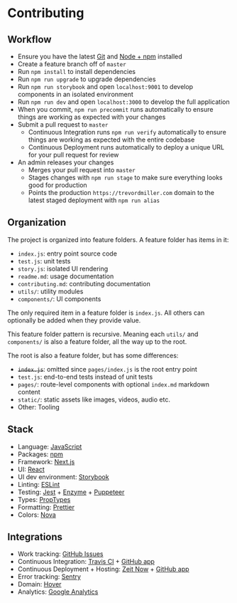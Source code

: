 # Contributing

## Workflow

- Ensure you have the latest [Git](https://git-scm.com/) and [Node + npm](https://nodejs.org) installed
- Create a feature branch off of `master`
- Run `npm install` to install dependencies
- Run `npm run upgrade` to upgrade dependencies
- Run `npm run storybook` and open `localhost:9001` to develop components in an isolated environment
- Run `npm run dev` and open `localhost:3000` to develop the full application
- When you commit, `npm run precommit` runs automatically to ensure things are working as expected with your changes
- Submit a pull request to `master`
  - Continuous Integration runs `npm run verify` automatically to ensure things are working as expected with the entire codebase
  - Continuous Deployment runs automatically to deploy a unique URL for your pull request for review
- An admin releases your changes
  - Merges your pull request into `master`
  - Stages changes with `npm run stage` to make sure everything looks good for production
  - Points the production `https://trevordmiller.com` domain to the latest staged deployment with `npm run alias`

## Organization

The project is organized into feature folders. A feature folder has items in it:

- `index.js`: entry point source code
- `test.js`: unit tests
- `story.js`: isolated UI rendering
- `readme.md`: usage documentation
- `contributing.md`: contributing documentation
- `utils/`: utility modules
- `components/`: UI components

The only required item in a feature folder is `index.js`. All others can optionally be added when they provide value.

This feature folder pattern is recursive. Meaning each `utils/` and `components/` is also a feature folder, all the way up to the root.

The root is also a feature folder, but has some differences:

- ~~`index.js`~~: omitted since `pages/index.js` is the root entry point
- `test.js`: end-to-end tests instead of unit tests
- `pages/`: route-level components with optional `index.md` markdown content
- `static/`: static assets like images, videos, audio etc.
- Other: Tooling

## Stack

- Language: [JavaScript](https://developer.mozilla.org/en-US/docs/Web/JavaScript)
- Packages: [npm](https://www.npmjs.com)
- Framework: [Next.js](https://nextjs.org)
- UI: [React](https://reactjs.org)
- UI dev environment: [Storybook](https://storybook.js.org)
- Linting: [ESLint](https://eslint.org)
- Testing: [Jest](http://jestjs.io) + [Enzyme](http://airbnb.io/enzyme) + [Puppeteer](https://pptr.dev)
- Types: [PropTypes](https://www.npmjs.com/package/prop-types)
- Formatting: [Prettier](https://prettier.io)
- Colors: [Nova](https://trevordmiller.com/projects/nova)

## Integrations

- Work tracking: [GitHub Issues](https://github.com/trevordmiller/trevordmiller-website/issues)
- Continuous Integration: [Travis CI](https://travis-ci.com) + [GitHub app](https://github.com/settings/installations)
- Continuous Deployment + Hosting: [Zeit Now](https://zeit.co/dashboard) + [GitHub app](https://github.com/settings/installations)
- Error tracking: [Sentry](https://sentry.io)
- Domain: [Hover](https://www.hover.com)
- Analytics: [Google Analytics](https://analytics.google.com)
